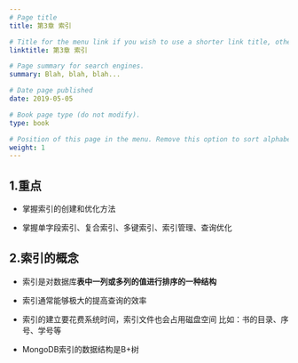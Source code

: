 ```yaml
---
# Page title
title: 第3章 索引

# Title for the menu link if you wish to use a shorter link title, otherwise remove this option.
linktitle: 第3章 索引

# Page summary for search engines.
summary: Blah, blah, blah...

# Date page published
date: 2019-05-05

# Book page type (do not modify).
type: book

# Position of this page in the menu. Remove this option to sort alphabetically.
weight: 1
---
```


## 1.重点
* <p>掌握索引的创建和优化方法  <p/>
* 掌握单字段索引、复合索引、多键索引、索引管理、查询优化

## 2.索引的概念
* 索引是对数据库**表中一列或多列的值进行排序的一种结构**
* 索引通常能够极大的提高查询的效率
* 索引的建立要花费系统时间，索引文件也会占用磁盘空间
    比如：书的目录、序号、学号等
      	
* MongoDB索引的数据结构是B+树

